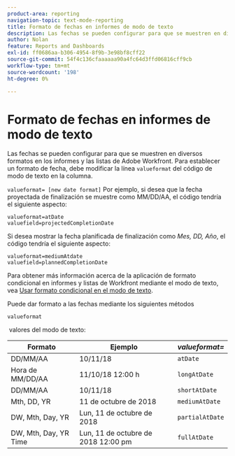 ```yaml
---
product-area: reporting
navigation-topic: text-mode-reporting
title: Formato de fechas en informes de modo de texto
description: Las fechas se pueden configurar para que se muestren en diversos formatos en los informes y las listas de Adobe Workfront. Para establecer un formato de fecha, debe modificar la línea de formato de valor del código de modo de texto en la columna.
author: Nolan
feature: Reports and Dashboards
exl-id: ff0686aa-b306-4954-8f9b-3e98bf8cff22
source-git-commit: 54f4c136cfaaaaaa90a4fc64d3ffd06816cff9cb
workflow-type: tm+mt
source-wordcount: '198'
ht-degree: 0%

---
```


# Formato de fechas en informes de modo de texto

Las fechas se pueden configurar para que se muestren en diversos formatos en los informes y las listas de Adobe Workfront. Para establecer un formato de fecha, debe modificar la línea `valueformat` del código de modo de texto en la columna.

`valueformat= [new date format]` Por ejemplo, si desea que la fecha proyectada de finalización se muestre como MM/DD/AA, el código tendría el siguiente aspecto:

```
valueformat=atDate
valuefield=projectedCompletionDate
```

Si desea mostrar la fecha planificada de finalización como *Mes, DD, Año*, el código tendría el siguiente aspecto:

```
valueformat=mediumAtdate
valuefield=plannedCompletionDate
```

Para obtener más información acerca de la aplicación de formato condicional en informes y listas de Workfront mediante el modo de texto, vea [Usar formato condicional en el modo de texto](../../../reports-and-dashboards/reports/text-mode/use-conditional-formatting-text-mode.md).

Puede dar formato a las fechas mediante los siguientes métodos

```
valueformat
```

 valores del modo de texto:

| **Formato** | Ejemplo  | ***valueformat=*** |
|---|---|---|
| DD/MM/AA | 10/11/18 | `atDate` |
| Hora de MM/DD/AA | 11/10/18 12:00 h | `longAtDate` |
| DD/MM/AA | 10/11/18 | `shortAtDate` |
| Mth, DD, YR | 11 de octubre de 2018 | `mediumAtDate` |
| DW, Mth, Day, YR | Lun, 11 de octubre de 2018 | `partialAtDate` |
| DW, Mth, Day, YR Time | Lun, 11 de octubre de 2018 12:00 pm | `fullAtDate` |
